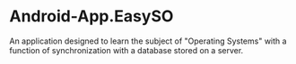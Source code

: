 # Android-App.EasySO
An application designed to learn the subject of "Operating Systems" with a function of synchronization with a database stored on a server.
